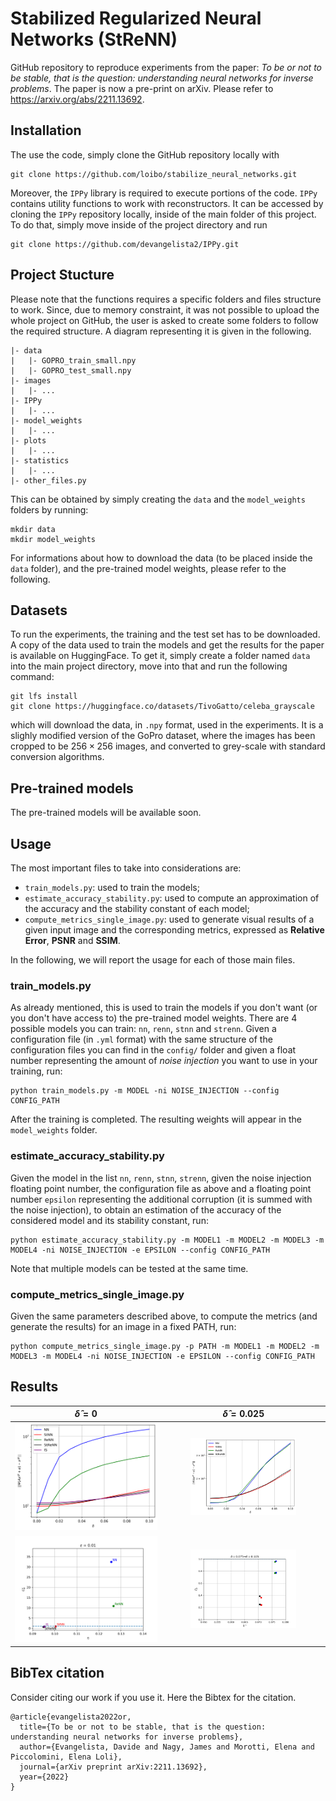 # Stabilized Regularized Neural Networks (StReNN)

GitHub repository to reproduce experiments from the paper: *To be or not to be stable, that is the question: understanding neural networks for inverse problems*. The paper is now a pre-print on arXiv. Please refer to https://arxiv.org/abs/2211.13692.

## Installation
The use the code, simply clone the GitHub repository locally with

```
git clone https://github.com/loibo/stabilize_neural_networks.git
```

Moreover, the `IPPy` library is required to execute portions of the code. `IPPy` contains utility functions to work with reconstructors. It can be accessed by cloning the `IPPy` repository locally, inside of the main folder of this project. To do that, simply move inside of the project directory and run

```
git clone https://github.com/devangelista2/IPPy.git
```

## Project Stucture
Please note that the functions requires a specific folders and files structure to work. Since, due to memory constraint, it was not possible to upload the whole project on GitHub, the user is asked to create some folders to follow the required structure. A diagram representing it is given in the following.

```
|- data
|   |- GOPRO_train_small.npy
|   |- GOPRO_test_small.npy
|- images
|   |- ...
|- IPPy
|   |- ...
|- model_weights
|   |- ...
|- plots
|   |- ...
|- statistics
|   |- ...
|- other_files.py
```

This can be obtained by simply creating the `data` and the `model_weights` folders by running:

```
mkdir data
mkdir model_weights
```

For informations about how to download the data (to be placed inside the `data` folder), and the pre-trained model weights, please refer to the following.

## Datasets
To run the experiments, the training and the test set has to be downloaded. A copy of the data used to train the models and get the results for the paper is available on HuggingFace. To get it, simply create a folder named `data` into the main project directory, move into that and run the following command:

```
git lfs install
git clone https://huggingface.co/datasets/TivoGatto/celeba_grayscale
```

which will download the data, in `.npy` format, used in the experiments. It is a slighly modified version of the GoPro dataset, where the images has been cropped to be $256 \times 256$ images, and converted to grey-scale with standard conversion algorithms. 

## Pre-trained models

The pre-trained models will be available soon.

## Usage
The most important files to take into considerations are:
* `train_models.py`: used to train the models;
* `estimate_accuracy_stability.py`: used to compute an approximation of the accuracy and the stability constant of each model;
* `compute_metrics_single_image.py`: used to generate visual results of a given input image and the corresponding metrics, expressed as **Relative Error**, **PSNR** and **SSIM**.

In the following, we will report the usage for each of those main files.

### **train_models.py**
As already mentioned, this is used to train the models if you don't want (or you don't have access to) the pre-trained model weights. There are 4 possible models you can train: `nn`, `renn`, `stnn` and `strenn`. Given a configuration file (in `.yml` format) with the same structure of the configuration files you can find in the `config/` folder and given a float number representing the amount of *noise injection* you want to use in your training, run:

```
python train_models.py -m MODEL -ni NOISE_INJECTION --config CONFIG_PATH
```

After the training is completed. The resulting weights will appear in the `model_weights` folder.

### **estimate_accuracy_stability.py**
Given the model in the list `nn`, `renn`, `stnn`, `strenn`, given the noise injection floating point number, the configuration file as above and a floating point number `epsilon` representing the additional corruption (it is summed with the noise injection), to obtain an estimation of the accuracy of the considered model and its stability constant, run:

```
python estimate_accuracy_stability.py -m MODEL1 -m MODEL2 -m MODEL3 -m MODEL4 -ni NOISE_INJECTION -e EPSILON --config CONFIG_PATH
```

Note that multiple models can be tested at the same time.

### **compute_metrics_single_image.py**
Given the same parameters described above, to compute the metrics (and generate the results) for an image in a fixed PATH, run:

```
python compute_metrics_single_image.py -p PATH -m MODEL1 -m MODEL2 -m MODEL3 -m MODEL4 -ni NOISE_INJECTION -e EPSILON --config CONFIG_PATH
```

## Results



| $\hat{\delta}=0$             |  $\hat{\delta}=0.025$ |
:-------------------------:|:-------------------------:
<img src="./plots/error_over_delta_0.png"  width=100%> | <img src="./plots/error_over_delta_025.png"  width=68%>
<img src="./plots/parallelogram_epsilon_01_noise_0.png"  width=100%> | <img src="./plots/parallelogram_delta_05_08_noise_025.png"  width=68%>

## BibTex citation
Consider citing our work if you use it. Here the Bibtex for the citation.

```
@article{evangelista2022or,
  title={To be or not to be stable, that is the question: understanding neural networks for inverse problems},
  author={Evangelista, Davide and Nagy, James and Morotti, Elena and Piccolomini, Elena Loli},
  journal={arXiv preprint arXiv:2211.13692},
  year={2022}
}
```